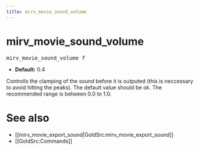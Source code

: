 ```yaml
---
title: mirv_movie_sound_volume
---
```


# mirv_movie_sound_volume

<tt>mirv_movie_sound_volume _f_</tt>

* **Default:** 0.4

Controlls the clamping of the sound before it is outputed (this is neccessary to avoid hitting the peaks).
The default value should be ok.
The recommended range is between 0.0 to 1.0.

# See also

* [[mirv_movie_export_sound|GoldSrc:mirv_movie_export_sound]]
* [[GoldSrc:Commands]]